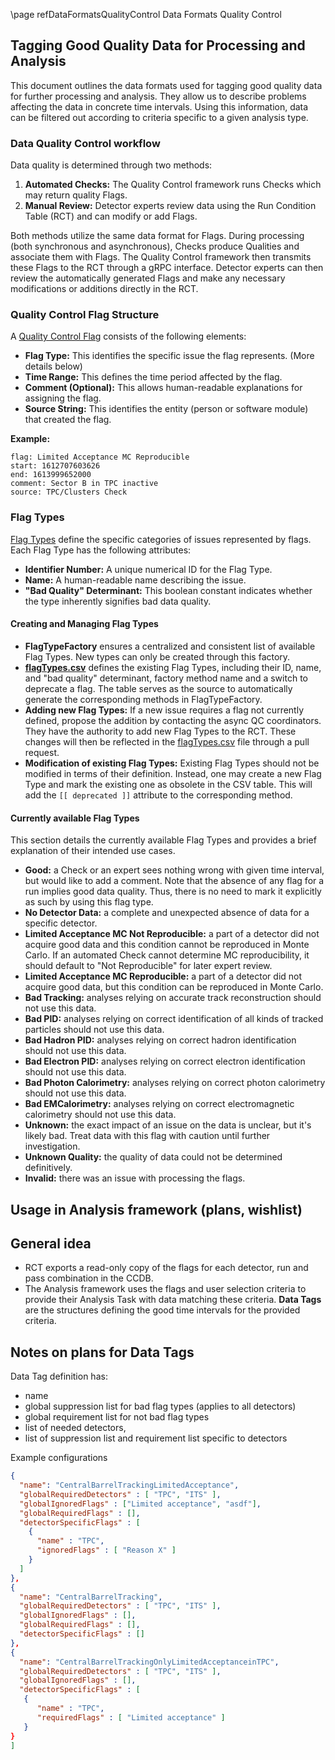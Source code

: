 \page refDataFormatsQualityControl Data Formats Quality Control

## Tagging Good Quality Data for Processing and Analysis

This document outlines the data formats used for tagging good quality data for further processing and analysis.
They allow us to describe problems affecting the data in concrete time intervals.
Using this information, data can be filtered out according to criteria specific to a given analysis type.

### Data Quality Control workflow

Data quality is determined through two methods:

1. **Automated Checks:** The Quality Control framework runs Checks which may return quality Flags.
2. **Manual Review:** Detector experts review data using the Run Condition Table (RCT) and can modify or add Flags.

Both methods utilize the same data format for Flags.
During processing (both synchronous and asynchronous), Checks produce Qualities and associate them with Flags.
The Quality Control framework then transmits these Flags to the RCT through a gRPC interface.
Detector experts can then review the automatically generated Flags and make any necessary modifications or additions directly in the RCT.

### Quality Control Flag Structure

A [Quality Control Flag](include/DataFormatsQualityControl/QualityControlFlag.h) consists of the following elements:

* **Flag Type:** This identifies the specific issue the flag represents. (More details below)
* **Time Range:** This defines the time period affected by the flag.
* **Comment (Optional):** This allows human-readable explanations for assigning the flag.
* **Source String:** This identifies the entity (person or software module) that created the flag.

**Example:**

```
flag: Limited Acceptance MC Reproducible
start: 1612707603626
end: 1613999652000
comment: Sector B in TPC inactive
source: TPC/Clusters Check
```

### Flag Types

[Flag Types](include/DataFormatsQualityControl/FlagType.h) define the specific categories of issues represented by flags.
Each Flag Type has the following attributes:

* **Identifier Number:** A unique numerical ID for the Flag Type.
* **Name:** A human-readable name describing the issue.
* **"Bad Quality" Determinant:** This boolean constant indicates whether the type inherently signifies bad data quality.

#### Creating and Managing Flag Types

* **FlagTypeFactory** ensures a centralized and consistent list of available Flag Types.
  New types can only be created through this factory.
* **[flagTypes.csv](etc/flagTypes.csv)** defines the existing Flag Types, including their ID, name, and "bad quality" determinant, factory method name and a switch to deprecate a flag.
  The table serves as the source to automatically generate the corresponding methods in FlagTypeFactory.
* **Adding new Flag Types:** If a new issue requires a flag not currently defined, propose the addition by contacting the async QC coordinators.
  They have the authority to add new Flag Types to the RCT.
  These changes will then be reflected in the [flagTypes.csv](etc/flagTypes.csv) file through a pull request.
* **Modification of existing Flag Types:** Existing Flag Types should not be modified in terms of their definition.
  Instead, one may create a new Flag Type and mark the existing one as obsolete in the CSV table.
  This will add the `[[ deprecated ]]` attribute to the corresponding method.

#### Currently available Flag Types

This section details the currently available Flag Types and provides a brief explanation of their intended use cases.

* **Good:** a Check or an expert sees nothing wrong with given time interval, but would like to add a comment.
  Note that the absence of any flag for a run implies good data quality.
  Thus, there is no need to mark it explicitly as such by using this flag type.
* **No Detector Data:** a complete and unexpected absence of data for a specific detector.
* **Limited Acceptance MC Not Reproducible:** a part of a detector did not acquire good data and this condition cannot be reproduced in Monte Carlo.
  If an automated Check cannot determine MC reproducibility, it should default to "Not Reproducible" for later expert review.
* **Limited Acceptance MC Reproducible:** a part of a detector did not acquire good data, but this condition can be reproduced in Monte Carlo.
* **Bad Tracking:** analyses relying on accurate track reconstruction should not use this data.
* **Bad PID:** analyses relying on correct identification of all kinds of tracked particles should not use this data.
* **Bad Hadron PID:** analyses relying on correct hadron identification should not use this data.
* **Bad Electron PID:** analyses relying on correct electron identification should not use this data.
* **Bad Photon Calorimetry:** analyses relying on correct photon calorimetry should not use this data.
* **Bad EMCalorimetry:** analyses relying on correct electromagnetic calorimetry should not use this data.
* **Unknown:** the exact impact of an issue on the data is unclear, but it's likely bad.
  Treat data with this flag with caution until further investigation.
* **Unknown Quality:** the quality of data could not be determined definitively.
* **Invalid:** there was an issue with processing the flags.

## Usage in Analysis framework (plans, wishlist)

## General idea
* RCT exports a read-only copy of the flags for each detector, run and pass combination in the CCDB.
* The Analysis framework uses the flags and user selection criteria to provide their Analysis Task with data matching these criteria.
  **Data Tags** are the structures defining the good time intervals for the provided criteria.

## Notes on plans for Data Tags

Data Tag definition has:
* name
* global suppression list for bad flag types (applies to all detectors)
* global requirement list for not bad flag types
* list of needed detectors,
* list of suppression list and requirement list specific to detectors

Example configurations
```json
{
  "name": "CentralBarrelTrackingLimitedAcceptance",
  "globalRequiredDetectors" : [ "TPC", "ITS" ],
  "globalIgnoredFlags" : ["Limited acceptance", "asdf"],
  "globalRequiredFlags" : [],
  "detectorSpecificFlags" : [
    {
      "name" : "TPC",
      "ignoredFlags" : [ "Reason X" ]
    }
  ]
},
{
  "name": "CentralBarrelTracking",
  "globalRequiredDetectors" : [ "TPC", "ITS" ],
  "globalIgnoredFlags" : [],
  "globalRequiredFlags" : [],
  "detectorSpecificFlags" : []
},
{
  "name": "CentralBarrelTrackingOnlyLimitedAcceptanceinTPC",
  "globalRequiredDetectors" : [ "TPC", "ITS" ],
  "globalIgnoredFlags" : [],
  "detectorSpecificFlags" : [
   {
      "name" : "TPC",
      "requiredFlags" : [ "Limited acceptance" ]
   }
}
]
```